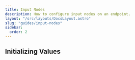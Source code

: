 ```yaml
---
title: Input Nodes
description: How to configure input nodes on an endpoint.
layout: "/src/layouts/DocsLayout.astro"
slug: "guides/input-nodes"
sidebar:
  order: 2
---
```


## Initializing Values